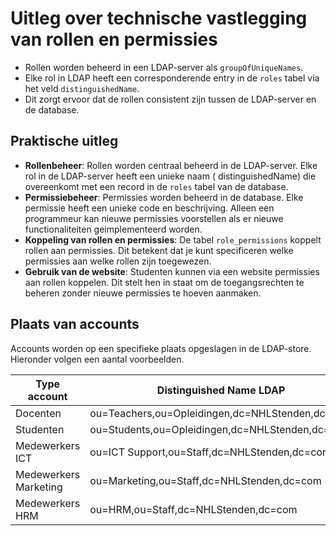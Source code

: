 
# Uitleg over technische vastlegging van rollen en permissies

- Rollen worden beheerd in een LDAP-server als `groupOfUniqueNames`.
- Elke rol in LDAP heeft een corresponderende entry in de `roles` tabel via het veld `distinguishedName`.
- Dit zorgt ervoor dat de rollen consistent zijn tussen de LDAP-server en de database.

## Praktische uitleg

- **Rollenbeheer**: Rollen worden centraal beheerd in de LDAP-server. Elke rol in de LDAP-server heeft een unieke naam (
  distinguishedName) die overeenkomt met een record in de `roles` tabel van de database.
- **Permissiebeheer**: Permissies worden beheerd in de database. Elke permissie heeft een unieke code en beschrijving.
  Alleen een programmeur kan nieuwe permissies voorstellen als er nieuwe functionaliteiten geimplementeerd worden.
- **Koppeling van rollen en permissies**: De tabel `role_permissions` koppelt rollen aan permissies. Dit betekent dat je
  kunt specificeren welke permissies aan welke rollen zijn toegewezen.
- **Gebruik van de website**: Studenten kunnen via een website permissies aan rollen koppelen. Dit stelt hen in staat om
  de toegangsrechten te beheren zonder nieuwe permissies te hoeven aanmaken.

## Plaats van accounts

Accounts worden op een specifieke plaats opgeslagen in de LDAP-store. Hieronder volgen een aantal voorbeelden.

| Type account          | Distinguished Name LDAP                         | 
|-----------------------|-------------------------------------------------|
| Docenten              | ou=Teachers,ou=Opleidingen,dc=NHLStenden,dc=com |
| Studenten             | ou=Students,ou=Opleidingen,dc=NHLStenden,dc=com |
| Medewerkers ICT       | ou=ICT Support,ou=Staff,dc=NHLStenden,dc=com    |
| Medewerkers Marketing | ou=Marketing,ou=Staff,dc=NHLStenden,dc=com      |
| Medewerkers HRM       | ou=HRM,ou=Staff,dc=NHLStenden,dc=com            |
